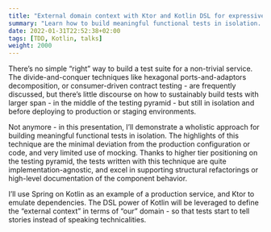 ```yaml
---
title: "External domain context with Ktor and Kotlin DSL for expressive and resilient testing"
summary: "Learn how to build meaningful functional tests in isolation. The highlights of this technique are the minimal deviation from the production configuration or code, and very limited use of mocking. Thanks to higher tier positioning on the testing pyramid, the tests written with this technique are quite implementation-agnostic, and excel in supporting structural refactorings or high-level documentation of the component behavior."
date: 2022-01-31T22:52:38+02:00
tags: [TDD, Kotlin, talks]
weight: 2000
---
```


There’s no simple “right” way to build a test suite for a non-trivial service. The divide-and-conquer techniques like hexagonal ports-and-adaptors decomposition, or consumer-driven contract testing - are frequently discussed, but there’s little discourse on how to sustainably build tests with larger span - in the middle of the testing pyramid - but still in isolation and before deploying to production or staging environments. 

Not anymore - in this presentation, I’ll demonstrate a wholistic approach for building meaningful functional tests in isolation. The highlights of this technique are the minimal deviation from the production configuration or code, and very limited use of mocking. Thanks to higher tier positioning on the testing pyramid, the tests written with this technique are quite implementation-agnostic, and excel in supporting structural refactorings or high-level documentation of the component behavior.

I’ll use Spring on Kotlin as an example of a production service, and Ktor to emulate dependencies. The DSL power of Kotlin will be leveraged to define the “external context” in terms of “our” domain - so that tests start to tell stories instead of speaking technicalities.
